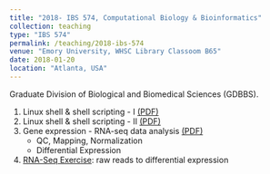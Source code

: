 ```yaml
---
title: "2018- IBS 574, Computational Biology & Bioinformatics"
collection: teaching
type: "IBS 574"
permalink: /teaching/2018-ibs-574
venue: "Emory University, WHSC Library Classoom B65"
date: 2018-01-20
location: "Atlanta, USA"
---
```


Graduate Division of Biological and Biomedical Sciences (GDBBS).

1. Linux shell & shell scripting - I [(PDF)](http://adinasarapu.github.io/files/2018_Linux_Shell_I.pdf)<br />
2. Linux shell & shell scripting - II [(PDF)](http://adinasarapu.github.io/files/2018_Linux_Shell_II.pdf)<br />
3. Gene expression - RNA-seq data analysis [(PDF)](http://adinasarapu.github.io/files/2018_RNA_Seq_Analysis.pdf)<br />
	* QC, Mapping, Normalization 
	* Differential Expression
4. [RNA-Seq Exercise](https://bitbucket.org/adinasarapu/ibs_class/src): raw reads to differential expression
